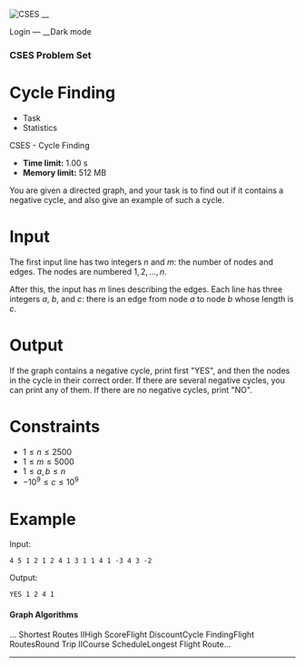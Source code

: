 ![CSES](/logo.png?1) __

Login — __Dark mode

### CSES Problem Set

# Cycle Finding

  * Task
  * Statistics

CSES - Cycle Finding

  * **Time limit:** 1.00 s
  * **Memory limit:** 512 MB

You are given a directed graph, and your task is to find out if it contains a
negative cycle, and also give an example of such a cycle.

# Input

The first input line has two integers $n$ and $m$: the number of nodes and
edges. The nodes are numbered $1,2,\ldots,n$.

After this, the input has $m$ lines describing the edges. Each line has three
integers $a$, $b$, and $c$: there is an edge from node $a$ to node $b$ whose
length is $c$.

# Output

If the graph contains a negative cycle, print first "YES", and then the nodes
in the cycle in their correct order. If there are several negative cycles, you
can print any of them. If there are no negative cycles, print "NO".

# Constraints

  * $1 \le n \le 2500$
  * $1 \le m \le 5000$
  * $1 \le a,b \le n$
  * $-10^9 \le c \le 10^9$

# Example

Input:

``` 4 5 1 2 1 2 4 1 3 1 1 4 1 -3 4 3 -2 ```

Output:

``` YES 1 2 4 1 ```

#### Graph Algorithms

... Shortest Routes IIHigh ScoreFlight DiscountCycle FindingFlight RoutesRound
Trip IICourse ScheduleLongest Flight Route...

* * *

